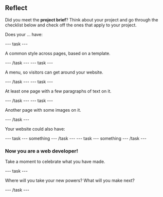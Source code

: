 ## Reflect

Did you meet the **project brief**? Think about your project and go through the checklist below and check off the ones that apply to your project.

Does your ... have:

--- task ---

A common style across pages, based on a template.

--- /task ---
--- task ---

A menu, so visitors can get around your website.

--- /task ---
--- task ---

At least one page with a few paragraphs of text on it.

--- /task ---
--- task ---

Another page with some images on it.

--- /task ---

Your website could also have:

--- task ---
something
--- /task ---
--- task ---
something
--- /task ---

### Now you are a web developer!

Take a moment to celebrate what you have made.

--- task ---

Where will you take your new powers? What will you make next? 

--- /task ---

